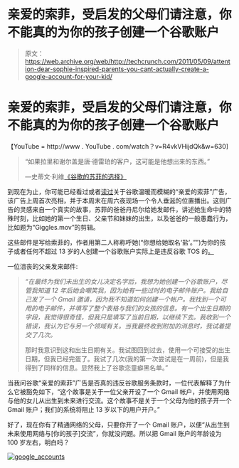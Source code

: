 # 亲爱的索菲，受启发的父母们请注意，你不能真的为你的孩子创建一个谷歌账户

> 原文：<https://web.archive.org/web/http://techcrunch.com/2011/05/09/attention-dear-sophie-inspired-parents-you-cant-actually-create-a-google-account-for-your-kid/>

# 亲爱的索菲，受启发的父母们请注意，你不能真的为你的孩子创建一个谷歌账户

【YouTube = http://www . YouTube . com/watch？v=R4vkVHijdQk&w=630]

> “如果拉里和谢尔盖是唐·德雷珀的客户，这可能是他想出来的东西。”
> 
> —史蒂文·利维[《谷歌的苏菲的选择》](https://web.archive.org/web/20230203043744/http://m.wired.com/epicenter/2011/05/googles-sophie-choice/)

到现在为止，你可能已经看过或者[读过](https://web.archive.org/web/20230203043744/https://techcrunch.com/2011/05/04/google-plus-1-extension/)关于谷歌温暖而模糊的“亲爱的索菲”广告，该广告上周首次亮相，并于本周末在周六夜现场一个令人垂涎的位置播出。这则广告的灵感来自一个真实的故事，苏菲的爸爸丹尼尔给她发邮件，讲述她生命中的特殊时刻，比如她的第一个生日、父亲节和妹妹的出生，以及爸爸的一般愚蠢行为，比如题为“Giggles.mov”的剪辑。

这些邮件是写给索菲的，作者用第二人称称呼她(“你想给她取名‘盐’。””)为你的孩子或者任何不超过 13 岁的人创建一个谷歌账户实际上是违反谷歌 TOS 的[。](https://web.archive.org/web/20230203043744/http://www.google.com/accounts/TOS?hl=en)

一位沮丧的父亲发来邮件:

> *“在最终为我们未出生的女儿决定名字后，我想为她创建一个谷歌账户，尽管我知道 12 年后她会嘲笑我，因为她有一些过时的电子邮件账户。我给自己发了一个 Gmail 邀请，因为我不知道如何创建一个帐户。我找到一个可用的电子邮件，并填写了整个表格与我们的女孩的信息。有一个出生日期的字段，我觉得很奇怪，但我只是填写了当前日期，以继续下去。我收到一个错误，我认为它与另一个领域有关。当我最终收到附加的消息时，我试着提交了几次。*
> 
> 那时我意识到这和出生日期有关。我试图回到过去，使用一个可接受的出生日期，但我已经完蛋了。我试了几次(我的第一次尝试是在一周前)，但是我得到了同样的信息。显然我上了谷歌恋童癖黑名单。”

当我问谷歌“亲爱的索菲”广告是否真的违反谷歌服务条款时，一位代表解释了为什么它被豁免如下，“这个故事是关于一位父亲开设了一个 Gmail 帐户，并使用网络与他的女儿从出生到未来进行交流。这个故事不是关于一个父母为他的孩子开一个 Gmail 账户；我们的系统将阻止 13 岁以下的用户开户。”

好了，现在你有了精通网络的父母，只要你开了一个 Gmail 账户，以便“从出生到未来使用网络与[你的孩子]交流”，你就没问题。所以把 Gmail 账户的年龄设为 100 岁左右，明白吗？

[![](img/880902fda4dc2ccffa2c1832d309acde.png "google_accounts")](https://web.archive.org/web/20230203043744/https://techcrunch.com/wp-content/uploads/2011/05/google_accounts1.jpg)